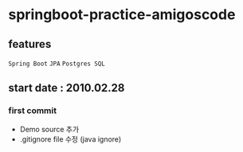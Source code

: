 # springboot-practice-amigoscode

## features
`Spring Boot`
`JPA`
`Postgres SQL`

## start date : 2010.02.28

### first commit
- Demo source 추가
- .gitignore file 수정 (java ignore)


